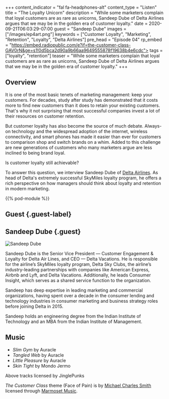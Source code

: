+++
content_indicator = "fal fa-headphones-alt"
content_type = "Listen"
title = "The Loyalty Unicorn"
description = "While some marketers complain that loyal customers are as rare as unicorns, Sandeep Dube of Delta Airlines argues that we may be in the golden era of customer loyalty."
date = 2020-09-21T06:03:29-07:00
guest = "Sandeep Dube"
images = ["/images/ep4art.png"]
keywords = ["Customer Loyalty", "Marketing", "Retention", "Loyalty", "Delta Airlines"]
pre_head = "Episode 04"
rp_embed = "https://embed.radiopublic.com/e?if=the-customer-class-GAV0rN&ge=s1!0d5bca2d90a9b66aa9649555878f19638b4e6cdc">
tags = ["loyalty", "retention"]
teaser = "While some marketers complain that loyal customers are as rare as unicorns, Sandeep Dube of Delta Airlines argues that we may be in the golden era of customer loyalty."
+++

## Overview

It is one of the most basic tenets of marketing management: keep your customers. For decades, study after study has demonstrated that it costs more to find new customers than it does to retain your existing customers. That's why it not surprising that most successful companies invest a lot of their resources on customer retention. 

But customer loyalty has also become the source of much debate. Always-on technology and the widespread adoption of the internet, wireless connectivity, and smart phones has made it easier than ever for customers to comparison shop and switch brands on a whim. Added to this challenge are new generations of customers who many marketers argue are less inclined to being brand loyal.

Is customer loyalty still achievable?

To answer this question, we interview Sandeep Dube of [Delta Airlines](https://www.delta.com). As head of Delta's extremely successful SkyMiles loyalty program, he offers a rich perspective on how managers should think about loyalty and retention in modern marketing.

{{% pod-module %}}

## Guest {.guest-label}
##  Sandeep Dube {.guest}

![Sandeep Dube](/images/sandeep-dube.jpg)

Sandeep Dube is the Senior Vice President — Customer Engagement & Loyalty for Delta Air Lines, and CEO — Delta Vacations. He is responsible for the airline’s SkyMiles loyalty program, Delta Sky Clubs, the airline’s industry-leading partnerships with companies like American Express, Airbnb and Lyft, and Delta Vacations. Additionally, he leads Consumer Insight, which serves as a shared service function to the organization.

Sandeep has deep expertise in leading marketing and commercial organizations, having spent over a decade in the consumer lending and technology industries in consumer marketing and business strategy roles before joining Delta in 2015.

Sandeep holds an engineering degree from the Indian Institute of Technology and an MBA from the Indian Institute of Management.

## Music

- *Slim Gym* by Auracle
- *Tangled Web* by Auracle
- *Little Pleasure* by Auracle
- *Skin Tight* by Mondo Jermo

Above tracks licensed by JinglePunks

_The Customer Class_ theme (Face of Pain) is by [Michael Charles Smith](https://www.marmosetmusic.com/artists/michael-charles-smith) licensed through [Marmoset Music](https://www.marmosetmusic.com/).
